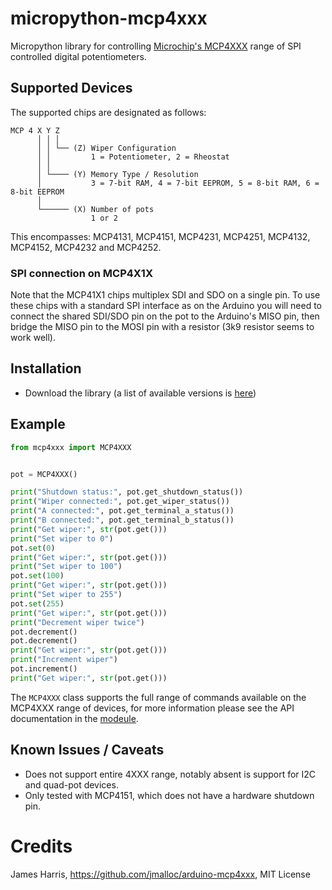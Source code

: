 <!--
SPDX-FileCopyrightText: 2023 Charles Crighton <code@crighton.nz>

SPDX-License-Identifier: MIT
-->

# micropython-mcp4xxx

Micropython library for controlling [Microchip's MCP4XXX](http://ww1.microchip.com/downloads/en/DeviceDoc/22060b.pdf) range of SPI controlled digital potentiometers.

## Supported Devices

The supported chips are designated as follows:

```
MCP 4 X Y Z
      │ │ │
      │ │ └── (Z) Wiper Configuration
      │ │         1 = Potentiometer, 2 = Rheostat
      │ │
      │ └──── (Y) Memory Type / Resolution
      │           3 = 7-bit RAM, 4 = 7-bit EEPROM, 5 = 8-bit RAM, 6 = 8-bit EEPROM
      │
      └────── (X) Number of pots
                  1 or 2
```

This encompasses: MCP4131, MCP4151, MCP4231, MCP4251, MCP4132, MCP4152, MCP4232 and MCP4252.

### SPI connection on MCP4X1X

Note that the MCP41X1 chips multiplex SDI and SDO on a single pin. To use these chips with a standard SPI interface as on the Arduino you will need to
connect the shared SDI/SDO pin on the pot to the Arduino's MISO pin, then bridge the MISO pin to the MOSI pin with a resistor (3k9 resistor seems to work well).

## Installation

 * Download the library (a list of available versions is [here](https://github.com/ccrighton/micropython-mcp4xxx/releases))


## Example

```python
from mcp4xxx import MCP4XXX


pot = MCP4XXX()

print("Shutdown status:", pot.get_shutdown_status())
print("Wiper connected:", pot.get_wiper_status())
print("A connected:", pot.get_terminal_a_status())
print("B connected:", pot.get_terminal_b_status())
print("Get wiper:", str(pot.get()))
print("Set wiper to 0")
pot.set(0)
print("Get wiper:", str(pot.get()))
print("Set wiper to 100")
pot.set(100)
print("Get wiper:", str(pot.get()))
print("Set wiper to 255")
pot.set(255)
print("Get wiper:", str(pot.get()))
print("Decrement wiper twice")
pot.decrement()
pot.decrement()
print("Get wiper:", str(pot.get()))
print("Increment wiper")
pot.increment()
print("Get wiper:", str(pot.get()))

```

The `MCP4XXX` class supports the full range of commands available on the MCP4XXX range of devices,
for more information please see the API documentation in the [modeule](mcp4xxx.py).

## Known Issues / Caveats

* Does not support entire 4XXX range, notably absent is support for I2C and quad-pot devices.
* Only tested with MCP4151, which does not have a hardware shutdown pin.

# Credits

James Harris, https://github.com/jmalloc/arduino-mcp4xxx, MIT License
